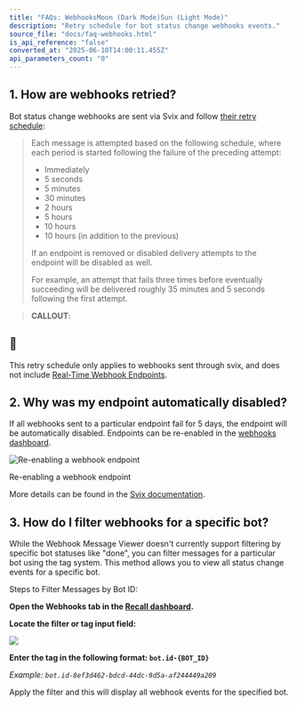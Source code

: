 ```yaml
---
title: "FAQs: WebhooksMoon (Dark Mode)Sun (Light Mode)"
description: "Retry schedule for bot status change webhooks events."
source_file: "docs/faq-webhooks.html"
is_api_reference: "false"
converted_at: "2025-06-10T14:00:11.455Z"
api_parameters_count: "0"
---
```

## 1\. How are webhooks retried?

[](#1-how-are-webhooks-retried)

Bot status change webhooks are sent via Svix and follow [their retry schedule](https://docs.svix.com/retries#the-schedule):

> Each message is attempted based on the following schedule, where each period is started following the failure of the preceding attempt:
>
> -   Immediately
> -   5 seconds
> -   5 minutes
> -   30 minutes
> -   2 hours
> -   5 hours
> -   10 hours
> -   10 hours (in addition to the previous)
>
> If an endpoint is removed or disabled delivery attempts to the endpoint will be disabled as well.
>
> For example, an attempt that fails three times before eventually succeeding will be delivered roughly 35 minutes and 5 seconds following the first attempt.

> **CALLOUT**:

## 📘

This retry schedule only applies to webhooks sent through svix, and does not include [Real-Time Webhook Endpoints](/docs/real-time-webhook-endpoints).



## 2\. Why was my endpoint automatically disabled?

[](#2-why-was-my-endpoint-automatically-disabled)

If all webhooks sent to a particular endpoint fail for 5 days, the endpoint will be automatically disabled. Endpoints can be re-enabled in the [webhooks dashboard](https://api.recall.ai/dashboard/webhooks/).

![Re-enabling a webhook endpoint](https://files.readme.io/aa34cb6-CleanShot_2024-04-08_at_13.46.21.png)

Re-enabling a webhook endpoint

More details can be found in the [Svix documentation](https://docs.svix.com/retries#disabling-failing-endpoints).



## 3\. How do I filter webhooks for a specific bot?

[](#3-how-do-i-filter-webhooks-for-a-specific-bot)

While the Webhook Message Viewer doesn't currently support filtering by specific bot statuses like "done", you can filter messages for a particular bot using the tag system. This method allows you to view all status change events for a specific bot.

Steps to Filter Messages by Bot ID:

**Open the Webhooks tab in the [Recall dashboard](https://recall.ai/login).**

**Locate the filter or tag input field:**

![](https://files.readme.io/89415d7285671cae3d2618b4e552ad42a72ac9cd1612a3626863cdc7df1e5dc3-CleanShot_2025-03-17_at_15.18.34.png)



**Enter the tag in the following format: `bot.id-{BOT_ID}`**

*Example: `bot.id-8ef3d462-bdcd-44dc-9d5a-af244449a209`*

Apply the filter and this will display all webhook events for the specified bot.
